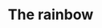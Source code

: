 ---
pid: LLP274
title: The rainbow
location_transcription: DOWNTOWN
zipcode: '19120'
outside_phl: 
neighborhood: Logan,Olney
age: '13'
age_range: 13-19
instagram: 
image_file_name: LLP_274.jpg
proposal_transcription: don't be afraid to be yourself!
topic: LGBTQ+,Uplifting
topic_summary: 0, 0
type: Sculpture Statue
keywords_other: acceptance, rainbow
credit: mara @phily.queen
image_labels: 
twitter: 
facebook: 
permalink: "/monuments/llp274/"
layout: item-page
---
